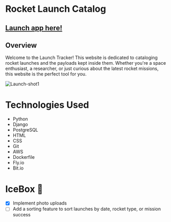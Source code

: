 # Rocket Launch Catalog
## [Launch app here!](https://launch-tracker.fly.dev/)
## Overview
Welcome to the Launch Tracker! This website is dedicated to cataloging rocket launches and the payloads kept inside them. Whether you're a space enthusiast, a researcher, or just curious about the latest rocket missions, this website is the perfect tool for you.


![Launch-shot1](https://github.com/andrewwinke123/launch-tracker/assets/127761364/cc89b3a0-603e-4565-9e55-4dfa6219182b)



# Technologies Used

- Python
- Django
- PostgreSQL
- HTML
- CSS
- Git
- AWS
- Dockerfile
- Fly.io
- Bit.io

# IceBox 🧊

- [x] Implement photo uploads
- [ ] Add a sorting feature to sort launches by date, rocket type, or mission success
